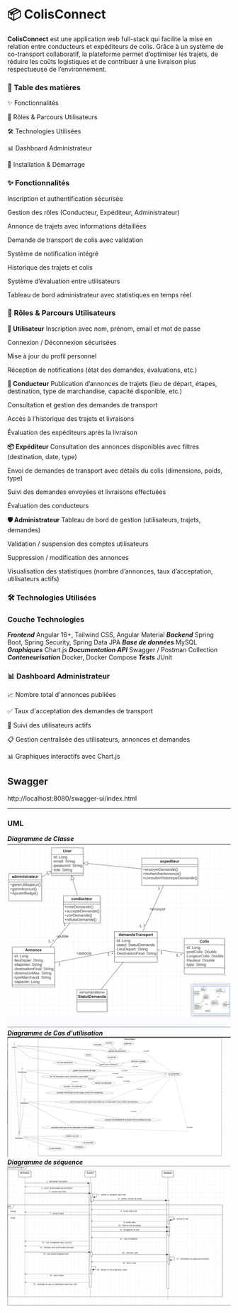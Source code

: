 # **📦 ColisConnect**

**ColisConnect** est une application web full-stack qui facilite la mise en relation entre conducteurs et expéditeurs de colis. Grâce à un système de co-transport collaboratif, la plateforme permet d’optimiser les trajets, de réduire les coûts logistiques et de contribuer à une livraison plus respectueuse de l’environnement.

### **📌 Table des matières**

✨ Fonctionnalités

👥 Rôles & Parcours Utilisateurs

🛠️ Technologies Utilisées

📊 Dashboard Administrateur

🚀 Installation & Démarrage

### ✨ Fonctionnalités

Inscription et authentification sécurisée

Gestion des rôles (Conducteur, Expéditeur, Administrateur)

Annonce de trajets avec informations détaillées

Demande de transport de colis avec validation

Système de notification intégré

Historique des trajets et colis

Système d’évaluation entre utilisateurs

Tableau de bord administrateur avec statistiques en temps réel

### **👥 Rôles & Parcours Utilisateurs**

**🧑 Utilisateur**
Inscription avec nom, prénom, email et mot de passe

Connexion / Déconnexion sécurisées

Mise à jour du profil personnel

Réception de notifications (état des demandes, évaluations, etc.)

**🚛 Conducteur**
Publication d’annonces de trajets (lieu de départ, étapes, destination, type de marchandise, capacité disponible, etc.)

Consultation et gestion des demandes de transport

Accès à l’historique des trajets et livraisons

Évaluation des expéditeurs après la livraison

**📦 Expéditeur**
Consultation des annonces disponibles avec filtres (destination, date, type)

Envoi de demandes de transport avec détails du colis (dimensions, poids, type)

Suivi des demandes envoyées et livraisons effectuées

Évaluation des conducteurs

**🛡️ Administrateur**
Tableau de bord de gestion (utilisateurs, trajets, demandes)

Validation / suspension des comptes utilisateurs

Suppression / modification des annonces

Visualisation des statistiques (nombre d’annonces, taux d’acceptation, utilisateurs actifs)

### **🛠️ Technologies Utilisées**

### Couche	Technologies

**_Frontend_**	Angular 16+, Tailwind CSS, Angular Material
**_Backend_**	Spring Boot, Spring Security, Spring Data JPA
**_Base de données_**	MySQL
**_Graphiques_**	Chart.js 
**_Documentation API_**	Swagger / Postman Collection
**_Conteneurisation_**	Docker, Docker Compose
**_Tests_**	JUnit

### 📊 Dashboard Administrateur

📈 Nombre total d'annonces publiées

✅ Taux d'acceptation des demandes de transport

👥 Suivi des utilisateurs actifs

📋 Gestion centralisée des utilisateurs, annonces et demandes

📊 Graphiques interactifs avec Chart.js

## Swagger

http://localhost:8080/swagger-ui/index.html
_________________________________________________________________________________________

### **UML**

**_Diagramme de Classe_**
![Diagrammes](UML/Diagramme%20de%20classe.png)
**_Diagramme de Cas d'utilisation_**
![Diagrammes](UML/Diagramme%20de%20cas%20d'utilisation.png)
**_Diagramme de séquence_**
![Diagrammes](UML/séquence.png)
